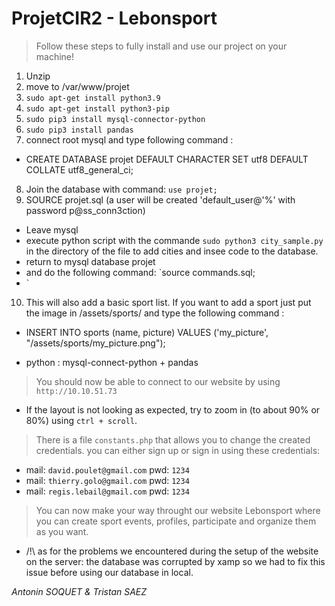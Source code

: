 
# ProjetCIR2 - Lebonsport

> Follow these steps to fully install and use our project on your machine!

1. Unzip
1. move to /var/www/projet
1. `sudo apt-get install python3.9`
1. `sudo apt-get install python3-pip`
1. `sudo pip3 install mysql-connector-python`
1. `sudo pip3 install pandas`
1. connect root mysql and type following command :

* CREATE DATABASE projet DEFAULT CHARACTER SET utf8 DEFAULT COLLATE
utf8_general_ci;

8. Join the database with command: 
    `use projet;`
1. SOURCE projet.sql (a user will be created 'default_user@'%' with password p@ss_conn3ction)

*   Leave mysql
*   execute python script with the commande `sudo python3 city_sample.py` in the directory of the file to add cities and insee code to the database. 
*   return to mysql database projet
*   and do the following command: `source commands.sql;
*   `

10. This will also add a basic sport list. If you want to add a sport just put the image in /assets/sports/ and type the following command :
* INSERT INTO sports (name, picture) VALUES ('my_picture', "/assets/sports/my_picture.png");

* python : mysql-connect-python + pandas

>You should now be able to connect to our website by using `http://10.10.51.73`
* If the layout is not looking as expected, try to zoom in (to about 90% or 80%) using `ctrl + scroll`.

> There is a file `constants.php` that allows you to change the created credentials.
you can either sign up or sign in using these credentials:
    
* mail: `david.poulet@gmail.com` pwd: `1234`
* mail: `thierry.golo@gmail.com` pwd: `1234`
* mail: `regis.lebail@gmail.com` pwd: `1234`

> You can now make your way throught our website Lebonsport where you can create sport events, profiles, participate and organize them as you want.


* /!\ as for the problems we encountered during the setup of the website on the server: the database was corrupted by xamp so we had to fix this issue before using our database in local.

*Antonin SOQUET & Tristan SAEZ*















